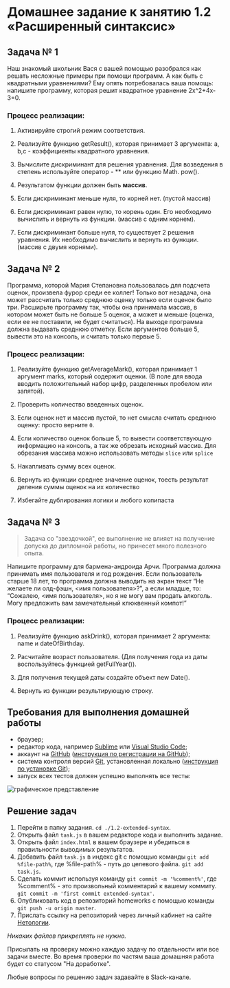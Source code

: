 # Домашнее задание к занятию 1.2 «Расширенный синтаксис»

## Задача № 1

Наш знакомый школьник Вася с вашей помощью разобрался как решать несложные примеры при помощи программ. А как быть с квадратными уравнениями? Ему опять потребовалась ваша помощь: напишите программу, которая решит квадратное уравнение 2x^2+4x-3=0.

### Процесс реализации:
1. Активируйте строгий режим соответствия.

2. Реализуйте функцию getResult(), которая принимает 3 аргумента: a, b,c - коэффициенты квадратного уравнения.

3. Вычислите дискриминант для решения уравнения. Для возведения в степень используйте оператор - ** или функцию Math. pow().

4. Результатом функции должен быть **массив**.

5. Если дискриминант меньше нуля, то корней нет. (пустой массив)

6. Если дискриминант равен нулю, то корень один. Его необходимо вычислить и вернуть из функции. (массив с одним корнем).

7. Если дискриминант больше нуля, то существует 2 решения уравнения. Их необходимо вычислить и вернуть из функции. (массив с двумя корнями).

## Задача № 2

Программа, которой Мария Степановна пользовалась для подсчета оценок, произвела фурор среди ее коллег! Только вот незадача, она может рассчитать только среднюю оценку только если оценок было три. Расширьте программу так, чтобы она принимала массив, в котором может быть не больше 5 оценок, а может и меньше (оценка, если ее не поставили, не будет считаться). На выходе программа должна выдавать среднюю отметку. Если аргументов больше 5, вывести это на консоль, и считать только первые 5.

### Процесс реализации:
1. Реализуйте функцию getAverageMark(), которая принимает 1 аргумент marks, который содержит оценки. (В поле для ввода вводить положительный набор цифр, разделенных пробелом или запятой).

2. Проверить количество введенных оценок.

3. Если оценок нет и массив пустой, то нет смысла считать среднюю оценку: просто верните `0`.

4. Если количество оценок больше 5, то вывести соответствующую информацию на консоль, а так же обрезать исходный массив. Для обрезания массива можно использовать методы ```slice``` или ```splice```

5. Накапливать сумму всех оценок.

6. Вернуть из функции среднее значение оценок, тоесть результат деления суммы оценок на их количество

7. Избегайте дублирования логики и любого копипаста

## Задача № 3

> Задача со "звездочкой", ее выполнение не влияет на получение допуска до дипломной работы, но принесет много полезного опыта.

Напишите программу для бармена-андроида Арчи. Программа должна принимать имя пользователя и год рождения. Если пользователь старше 18 лет, то программа должна выводить на экран текст “Не желаете ли олд-фэшн, <имя пользователя>?”, а если младше, то: “Сожалею, <имя пользователя>, но я не могу вам продать алкоголь. Могу предложить вам замечательный клюквенный компот!”

### Процесс реализации:
1. Реализуйте функцию askDrink(), которая принимает 2 аргумента: name и dateOfBirthday. 

2. Расчитайте возраст пользователя. (Для получения года из даты воспользуйтесь функцией getFullYear()).

3. Для получения текущей даты создайте объект new Date().

4. Вернуть из функции результирующую строку.

## Требования для выполнения домашней работы

* браузер;
* редактор кода, например [Sublime][1] или [Visual Studio Code][2];
* аккаунт на [GitHub][0] ([инструкция по регистрации на GitHub][3]);
* система контроля версий [Git][4], установленная локально ([инструкция по установке Git][5]);
* запуск всех тестов должен успешно выполнять все тесты:

![графическое представление](../Jasmine/results/sucessed_tasks1_2.png)

## Решение задач
1. Перейти в папку задания. `cd ./1.2-extended-syntax`.
2. Открыть файл `task.js` в вашем редакторе кода и выполнить задание.
3. Открыть файл `index.html` в вашем браузере и убедиться в правильности выводимых результатов.
4. Добавить файл `task.js` в индекс git с помощью команды `git add %file-path%`, где %file-path% - путь до целевого файла. `git add task.js`.
5. Сделать коммит используя команду `git commit -m '%comment%'`, где %comment% - это произвольный комментарий к вашему коммиту. `git commit -m 'first commit extended-syntax'`.
6. Опубликовать код в репозиторий homeworks с помощью команды `git push -u origin master`.
7. Прислать ссылку на репозиторий через личный кабинет на сайте [Нетологии][6].

[0]: https://github.com/
[1]: https://www.sublimetext.com/
[2]: https://code.visualstudio.com/
[3]: https://github.com/netology-code/guides/tree/master/github
[4]: https://git-scm.com/
[5]: https://github.com/netology-code/guides/blob/master/git/REAMDE.md
[6]: https://netology.ru/

*Никаких файлов прикреплять не нужно.*

Присылать на проверку можно каждую задачу по отдельности или все задачи вместе. Во время проверки по частям ваша домашняя работа будет со статусом "На доработке".

Любые вопросы по решению задач задавайте в Slack-канале.
